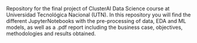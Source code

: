 Repository for the final project of ClusterAI Data Science course at Universidad Tecnológica Nacional (UTN). In this repository you will find the different JupyterNotebooks with the pre-processing of data, EDA and ML models, as well as a .pdf report including the business case, objectives, methodologies and results obtained.
